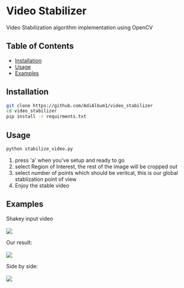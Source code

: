 # Video Stabilizer

Video Stabilization algorithm implementation using OpenCV

## Table of Contents

- [Installation](#installation)
- [Usage](#usage)
- [Examples](#Examples)

## Installation

```sh
git clone https://github.com/AdiAlbum1/video_stabilizer
cd video_stabilizer
pip install -r requirments.txt
```

## Usage

```sh
python stabilize_video.py
```

1. press 'a' when you've setup and ready to go
2. select Region of Interest, the rest of the image will be cropped out
3. select number of points which should be veritcal, this is our global stablization point of view
4. Enjoy the stable video

## Examples

Shakey input video
<br/><br/>
![](gifs/vid1/in_vid.gif)

Our result:
<br/><br/>
![](gifs/vid1/only_out_vid.gif)

Side by side:
<br/><br/>
![](gifs/vid1/out_vid.gif)
